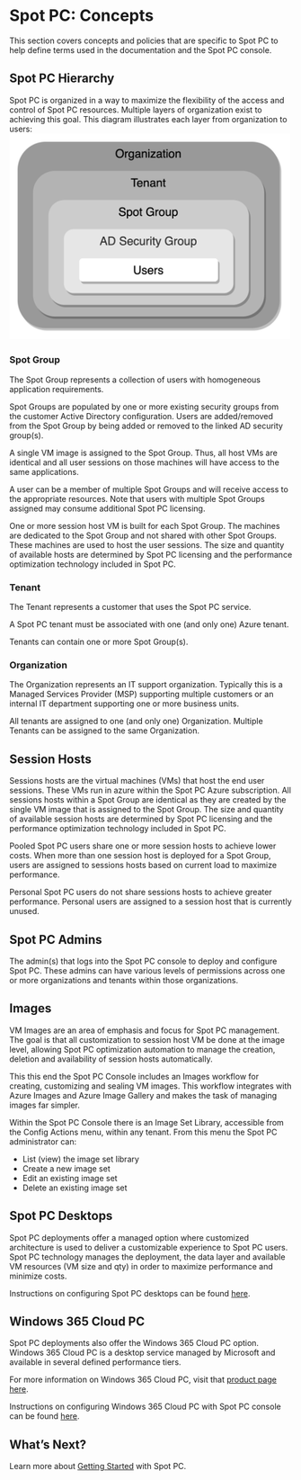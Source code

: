 <meta name="robots" content="noindex">

# Spot PC: Concepts
This section covers concepts and policies that are specific to Spot PC to help define terms used in the documentation and the Spot PC console.

## Spot PC Hierarchy
Spot PC is organized in a way to maximize the flexibility of the access and control of Spot PC resources. Multiple layers of organization exist to achieving this goal. This diagram illustrates each layer from organization to users:<br>
<img src="/spot-pc/_media/features-concepts-01.png" width="500"> </a>

### Spot Group
The Spot Group represents a collection of users with homogeneous application requirements.

Spot Groups are populated by one or more existing security groups from the customer Active Directory configuration. Users are added/removed from the Spot Group by being added or removed to the linked AD security group(s).

A single VM image is assigned to the Spot Group. Thus, all host VMs are identical and all user sessions on those machines will have access to the same applications.

A user can be a member of multiple Spot Groups and will receive access to the appropriate resources. Note that users with multiple Spot Groups assigned may consume additional Spot PC licensing.

One or more session host VM is built for each Spot Group. The machines are dedicated to the Spot Group and not shared with other Spot Groups. These machines are used to host the user sessions. The size and quantity of available hosts are determined by Spot PC licensing and the performance optimization technology included in Spot PC.

### Tenant
The Tenant represents a customer that uses the Spot PC service.

A Spot PC tenant must be associated with one (and only one) Azure tenant.

Tenants can contain one or more Spot Group(s).

### Organization
The Organization represents an IT support organization. Typically this is a Managed Services Provider (MSP) supporting multiple customers or an internal IT department supporting one or more business units.

All tenants are assigned to one (and only one) Organization. Multiple Tenants can be assigned to the same Organization.

## Session Hosts
Sessions hosts are the virtual machines (VMs) that host the end user sessions. These VMs run in azure within the Spot PC Azure subscription. All sessions hosts within a Spot Group are identical as they are created by the single VM image that is assigned to the Spot Group. The size and quantity of available session hosts are determined by Spot PC licensing and the performance optimization technology included in Spot PC.

Pooled Spot PC users share one or more session hosts to achieve lower costs. When more than one session host is deployed for a Spot Group, users are assigned to sessions hosts based on current load to maximize performance.

Personal Spot PC users do not share sessions hosts to achieve greater performance. Personal users are assigned to a session host that is currently unused.

## Spot PC Admins
The admin(s) that logs into the Spot PC console to deploy and configure Spot PC. These admins can have various levels of permissions across one or more organizations and tenants within those organizations.

## Images
VM Images are an area of emphasis and focus for Spot PC management. The goal is that all customization to session host VM be done at the image level, allowing Spot PC optimization automation to manage the creation, deletion and availability of session hosts automatically.

This this end the Spot PC Console includes an Images workflow for creating, customizing and sealing VM images. This workflow integrates with Azure Images and Azure Image Gallery and makes the task of managing images far simpler.

Within the Spot PC Console there is an Image Set Library, accessible from the Config Actions menu, within any tenant. From this menu the Spot PC administrator can:
* List (view) the image set library
* Create a new image set
* Edit an existing image set
* Delete an existing image set

## Spot PC Desktops
Spot PC deployments offer a managed option where customized architecture is used to deliver a customizable experience to Spot PC users. Spot PC technology manages the deployment, the data layer and available VM resources (VM size and qty) in order to maximize performance and minimize costs.

Instructions on configuring Spot PC desktops can be found [here](spot-pc/tutorials/deploy-windows-365-cloud-pc).

## Windows 365 Cloud PC
Spot PC deployments also offer the Windows 365 Cloud PC option. Windows 365 Cloud PC is a desktop service managed by Microsoft and available in several defined performance tiers.

For more information on Windows 365 Cloud PC, visit that [product page here](https://www.microsoft.com/en-us/windows-365).

Instructions on configuring Windows 365 Cloud PC with Spot PC console can be found [here](spot-pc/tutorials/deploy-windows-365-cloud-pc).

## What’s Next?

Learn more about [Getting Started](spot-pc/getting-started/) with Spot PC.
